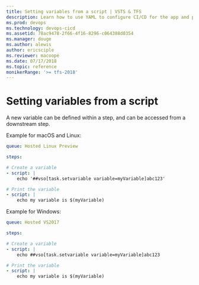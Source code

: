```yaml
---
title: Setting variables from a script | VSTS & TFS    
description: Learn how to use YAML to configure CI/CD for the app and platform of your choice.
ms.prod: devops
ms.technology: devops-cicd
ms.assetid: 78ac9478-2f66-4f16-8296-c064388d0354
ms.manager: douge
ms.author: alewis
author: ericsciple
ms.reviewer: macoope
ms.date: 07/17/2018
ms.topic: reference
monikerRange: '>= tfs-2018'
---
```


# Setting variables from a script

A new variable can be defined within a step, and can be accessed from a downstream step.

Example for macOS and Linux:

```yaml
queue: Hosted Linux Preview

steps:

# Create a variable
- script: |
    echo '##vso[task.setvariable variable=myVariable]abc123'

# Print the variable
- script: |
    echo my variable is $(myVariable)
```

Example for Windows:

```yaml
queue: Hosted VS2017

steps:

# Create a variable
- script: |
    echo ##vso[task.setvariable variable=myVariable]abc123

# Print the variable
- script: |
    echo my variable is $(myVariable)
```
